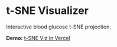 # t-SNE Visualizer

Interactive blood glucose t-SNE projection.

**Demo:** [t-SNE Viz in Vercel](https://tsne-bg-viz.vercel.app/)
